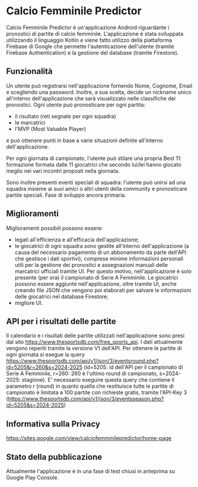 # Calcio Femminile Predictor
Calcio Femminile Predictor è un'applicazione Android riguardante i pronostici di partite di calcio femminile. 
L'applicazione è stata sviluppata utilizzando il linguaggio Kotlin e viene fatto utilizzo della piattaforma Firebase di Google che permette l'autenticazione dell'utente (tramite Firebase Authentication) e la gestione del database (tramite Firestore).

## Funzionalità
Un utente può registrarsi nell'applicazione fornendo Nome, Cognome, Email e scegliendo una password. Inoltre, a sua scelta, decide un nickname unico all'interno dell'applicazione che sarà visualizzato nelle classifiche dei pronostici.
Ogni utente può pronosticare per ogni partita:
- il risultato (reti segnate per ogni squadra)
- le marcatrici
- l'MVP (Most Valuable Player)

e può ottenere punti in base a varie situazioni definite all'interno dell'applicazione.

Per ogni giornata di campionato, l'utente può stilare una propria Best 11: formazione formata dalle 11 giocatrici che secondo lui/lei hanno giocato meglio nei vari incontri proposti nella giornata.

Sono inoltre presenti eventi speciali di squadra: l'utente può unirsi ad una squadra insieme ai suoi amici o altri utenti della community e pronosticare partite speciali. Fase di sviluppo ancora primaria.

## Miglioramenti
Miglioramenti possibili possono essere:
- legati all'efficienza e all'efficacia dell'applicazione;
- le giocatrici di ogni squadra sono gestite all'interno dell'applicazione (a causa del necessario pagamento di un abbonamento da parte dell'API che gestisce i dati sportivi), comprese minime informazioni personali utili per la gestione dei pronostici e assegnazioni manuali delle marcatrici ufficiali tramite UI. Per questo motivo, nell'applicazione è solo presente (per ora) il campionato di Serie A Femminile. Le giocatrici possono essere aggiunte nell'applicazione, oltre tramite UI, anche creando file JSON che vengono poi elaborati per salvare le informazioni delle giocatrici nel database Firestore;
- migliore UI.

## API per i risultati delle partite
Il calendario e i risultati delle partite utilizzati nell'applicazione sono presi dal sito https://www.thesportsdb.com/free_sports_api. I dati attualmente vengono reperiti tramite la versione V1 dell'API.
Per ottenere le partite di ogni giornata si esegue la query https://www.thesportsdb.com/api/v1/json/3/eventsround.php?id=5205&r=260&s=2024-2025 (id=5205: id dell'API per il campionato di Serie A Femminile, r=260: 260 è l'ultimo round di campionato, s=2024-2025: stagione). E' necessario eseguire questa query che contiene il parametro r (round) in quanto quella che restituisce tutte le partite di campionato è limitata a 100 partite con richieste gratis, tramite l'API-Key 3 (https://www.thesportsdb.com/api/v1/json/3/eventsseason.php?id=5205&s=2024-2025)

## Informativa sulla Privacy
https://sites.google.com/view/calciofemminilepredictor/home-page

## Stato della pubblicazione
Attualmente l'applicazione è in una fase di test chiusi in anteprima su Google Play Console.


